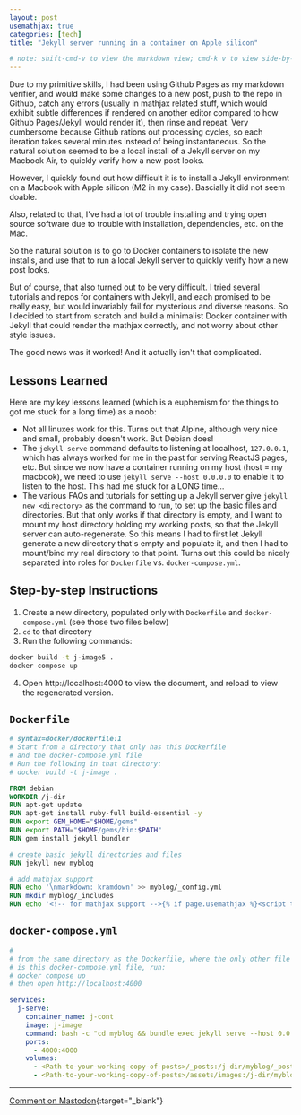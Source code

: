 ```yaml
---
layout: post
usemathjax: true
categories: [tech]
title: "Jekyll server running in a container on Apple silicon"

# note: shift-cmd-v to view the markdown view; cmd-k v to view side-by-side, then can do 'toggle preview locking' command in the 3 dots in the preview tab
---
```


[//]: # (Bing prompt: Convert the following text to latex format,  only putting the math equation parts between the latex delimeters, and using $$ for the latex delimiters for both math mode and display math mode.)

Due to my primitive skills, I had been using Github Pages as my markdown verifier, and would make some changes to a new post, push to the repo in Github, catch any errors (usually in mathjax related stuff, which would exhibit subtle differences if rendered on another editor compared to how Github Pages/Jekyll would render it), then rinse and repeat. Very cumbersome because Github rations out processing cycles, so each iteration takes several minutes instead of being instantaneous. So the natural solution seemed to be a local install of a Jekyll server on my Macbook Air, to quickly verify how a new post looks.

However, I quickly found out how difficult it is to install a Jekyll environment on a Macbook with Apple silicon (M2 in my case). Bascially it did not seem doable.

Also, related to that, I've had a lot of trouble installing and trying open source software due to trouble with installation, dependencies, etc. on the Mac. 

So the natural solution is to go to Docker containers to isolate the new installs, and use that to run a local Jekyll server to quickly verify how a new post looks.

But of course, that also turned out to be very difficult. I tried several tutorials and repos for containers with Jekyll, and each promised to be really easy, but would invariably fail for mysterious and diverse reasons. So I decided to start from scratch and build a minimalist Docker container with Jekyll that could render the mathjax correctly, and not worry about other style issues.

The good news was it worked! And it actually isn't that complicated.

Lessons Learned
----------------
Here are my key lessons learned (which is a euphemism for the things to got me stuck for a long time) as a noob:

- Not all linuxes work for this. Turns out that Alpine, although very nice and small, probably doesn't work. But Debian does!
- The `jekyll serve` command defaults to listening at localhost, `127.0.0.1`, which has always worked for me in the past for serving ReactJS pages, etc. But since we now have a container running on my host (host = my macbook), we need to use `jekyll serve --host 0.0.0.0` to enable it to listen to the host. This had me stuck for a LONG time...
- The various FAQs and tutorials for setting up a Jekyll server give `jekyll new <directory>` as the command to run, to set up the basic files and directories. But that only works if that directory is empty, and I want to mount my host directory holding my working posts, so that the Jekyll server can auto-regenerate. So this means I had to first let Jekyll generate a new directory that's empty and populate it, and then I had to mount/bind my real directory to that point. Turns out this could be nicely separated into roles for `Dockerfile` vs. `docker-compose.yml`.

Step-by-step Instructions
-----------

1. Create a new directory, populated only with `Dockerfile` and `docker-compose.yml` (see those two files below)
2. `cd` to that directory
3. Run the following commands:

```bash
docker build -t j-image5 .
docker compose up
```

4. Open http://localhost:4000 to view the document, and reload to view the regenerated version.


`Dockerfile`
------
```Dockerfile
# syntax=docker/dockerfile:1
# Start from a directory that only has this Dockerfile 
# and the docker-compose.yml file
# Run the following in that directory:
# docker build -t j-image .

FROM debian
WORKDIR /j-dir
RUN apt-get update
RUN apt-get install ruby-full build-essential -y
RUN export GEM_HOME="$HOME/gems"
RUN export PATH="$HOME/gems/bin:$PATH"
RUN gem install jekyll bundler

# create basic jekyll directories and files
RUN jekyll new myblog

# add mathjax support
RUN echo '\nmarkdown: kramdown' >> myblog/_config.yml
RUN mkdir myblog/_includes
RUN echo '<!-- for mathjax support -->{% if page.usemathjax %}<script type="text/x-mathjax-config">MathJax.Hub.Config({TeX: { equationNumbers: { autoNumber: "AMS" } }});</script><script type="text/javascript" async src="http://cdn.mathjax.org/mathjax/latest/MathJax.js?config=TeX-AMS-MML_HTMLorMML"></script>{% endif %}' >> myblog/_includes/head.html
```

`docker-compose.yml`
----------
```yml
#
# from the same directory as the Dockerfile, where the only other file
# is this docker-compose.yml file, run:
# docker compose up
# then open http://localhost:4000

services:
  j-serve:
    container_name: j-cont
    image: j-image
    command: bash -c "cd myblog && bundle exec jekyll serve --host 0.0.0.0"
    ports:
      - 4000:4000
    volumes:
      - <Path-to-your-working-copy-of-posts>/_posts:/j-dir/myblog/_posts
      - <Path-to-your-working-copy-of-posts>/assets/images:/j-dir/myblog/assets/images
```


---

[Comment on Mastodon](https://hachyderm.io/@Sunfishstanford/110076556293445667){:target="_blank"}



